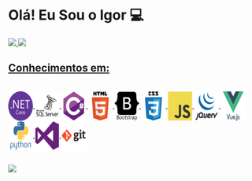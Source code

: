 # Olá! Eu Sou o Igor 💻

<div>
  <a href="https://github.com/igoranjos">
  <img height="180em" src="https://github-readme-stats.vercel.app/api?username=igoranjos&show_icons=true&theme=dracula&include_all_commits=true&count_private=true"/>
  <img height="180em" src="https://github-readme-stats.vercel.app/api/top-langs/?username=igoranjos&layout=compact&langs_count=11&theme=dracula"/>
</div>
  
  ## Conhecimentos em:
<div style="display: inline_block">
  <br> 
  <img align="center" alt="Igor-NetCore" height="60" width="50" src="https://github.com/devicons/devicon/blob/master/icons/dotnetcore/dotnetcore-original.svg">
  <img align="center" alt="Igor-SQL" height="60" width="50" src="https://github.com/devicons/devicon/blob/master/icons/microsoftsqlserver/microsoftsqlserver-plain-wordmark.svg">
  <img align="center" alt="Igor-CSharp" height="60" width="50" src="https://github.com/devicons/devicon/blob/master/icons/csharp/csharp-original.svg">
  
  <img align="center" alt="Igor-HTML5" height="60" width="50" src="https://github.com/devicons/devicon/blob/master/icons/html5/html5-original-wordmark.svg">
  <img align="center" alt="Igor-Bootstrap" height="60" width="50" src="https://github.com/devicons/devicon/blob/master/icons/bootstrap/bootstrap-plain-wordmark.svg">
  <img align="center" alt="Igor-CSS3" height="60" width="50" src="https://github.com/devicons/devicon/blob/master/icons/css3/css3-original-wordmark.svg">
  <img align="center" alt="Igor-JS" height="60" width="50" src="https://github.com/devicons/devicon/blob/master/icons/javascript/javascript-original.svg">
  <img align="center" alt="Igor-JQuery" height="60" width="50" src="https://github.com/devicons/devicon/blob/master/icons/jquery/jquery-original-wordmark.svg">
  <img align="center" alt="Igor-Vue" height="60" width="50" src="https://github.com/devicons/devicon/blob/master/icons/vuejs/vuejs-original-wordmark.svg">
  <img align="center" alt="Igor-Python" height="60" width="50" src="https://github.com/devicons/devicon/blob/master/icons/python/python-original-wordmark.svg"> 
  
  <img align="center" alt="Igor-VisualStudio" height="60" width="50" src="https://github.com/devicons/devicon/blob/master/icons/visualstudio/visualstudio-plain.svg">
  <img align="center" alt="Igor-Git" height="60" width="50" src="https://github.com/devicons/devicon/blob/master/icons/git/git-original-wordmark.svg">
</div>  
  
  ##
  
<p align='left'>
  <a href="https://www.linkedin.com/in/igor-anjos-4a60b779/"><img src="https://img.shields.io/badge/linkedin-%230077B5.svg?&style=for-the-badge&logo=linkedin&logoColor=white" /></a>&nbsp;&nbsp;&nbsp;&nbsp;
</p>
